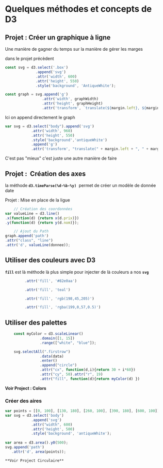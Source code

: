 # Quelques méthodes et concepts de D3


## Projet : Créer un graphique à ligne

Une manière de gagner du temps sur la manière de gérer les marges 

dans le projet précèdent  

```js
const svg = d3.select('.box')
              .append('svg')
              .attr('width', 600)
              .attr('height', 550)
              .style('background', 'AntiqueWhite');

const graph = svg.append('g') 
                 .attr('width', graphWidth) 
                 .attr('height', graphHeight) 
                 .attr('transform', `translate(${margin.left}, ${margin.top})`);
```

Ici on append directement le graph 

```js
var svg = d3.select("body").append('svg')
            .attr('width', 960)
            .attr('height', 550)
            .style('background','antiqueWhite')
            .append('g')
            .attr('transform', "translate(" + margin.left + ", " + margin.top + ")");
```

C'est pas "mieux" c'est juste une autre manière de faire 

## Projet :  Création des axes

la méthode **``d3.timeParse(%d-%b-%y)``**  permet de créer un modèle de donnée date 

Projet : Mise en place de la ligue

```js
    // Création des coordonnées
var valueLine = d3.line()
.x(function(d) {return x(d.prix)})
.y(function(d) {return y(d.nom)});

    // Ajout du Path
graph.append('path')
.attr("class", "line")
.attr('d', valueLine(donnee));

```

## Utiliser des couleurs avec D3

**``fill``** est là méthode là plus simple pour injecter de là couleurs a nos **``svg``**

```js
         .attr('fill', '#82e0aa')
```

```js
         .attr('fill', 'teal')
```

```js
         .attr('fill', 'rgb(198,45,205)')
```

```js
         .attr('fill', 'rgba(199,0,57,0.5)')
```

## Utiliser des palettes 

```js
    const myColor = d3.scaleLinear()
                .domain([1, 15])
                .range(["white", "blue"]);

    svg.selectAll(".firstrow")
                .data(data)
                .enter()
                .append("circle")
                .attr("cx", function(d,i){return 30 + i*60})
                .attr("cy", 50).attr("r", 19)
                .attr("fill", function(d){return myColor(d) }) 
```

**Voir Project : Colors**

### Créer des aires 

```js
var points = [[0, 100], [130, 180], [260, 100], [390, 180], [600, 100]];
var svg = d3.select('body')
            .append('svg')
            .attr("width", 600)
            .attr('height', 500)
            .style('background', 'antiqueWhite');
            
var area = d3.area().y0(500);
svg.append('path')
   .attr('d', area(points));
```

`**Voir Project Circulaire**`